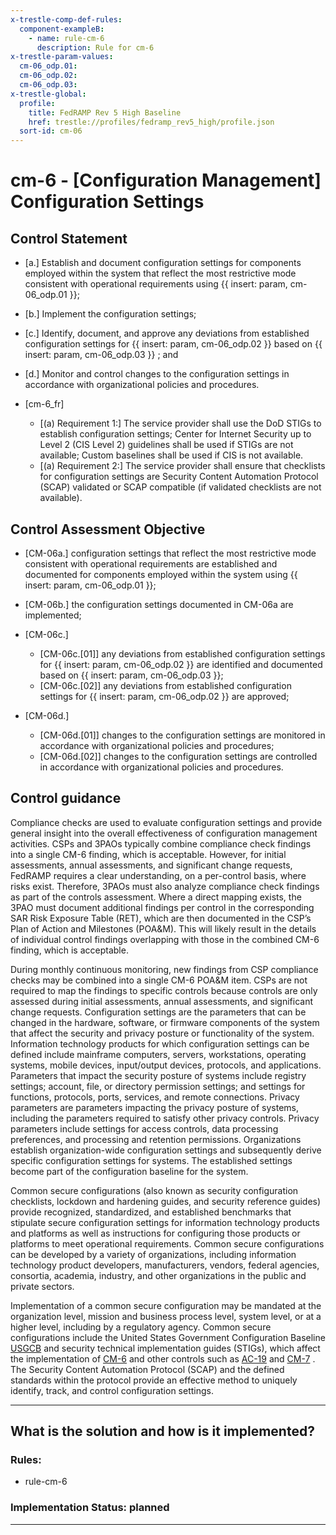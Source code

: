 ```yaml
---
x-trestle-comp-def-rules:
  component-exampleB:
    - name: rule-cm-6
      description: Rule for cm-6
x-trestle-param-values:
  cm-06_odp.01:
  cm-06_odp.02:
  cm-06_odp.03:
x-trestle-global:
  profile:
    title: FedRAMP Rev 5 High Baseline
    href: trestle://profiles/fedramp_rev5_high/profile.json
  sort-id: cm-06
---
```


# cm-6 - \[Configuration Management\] Configuration Settings

## Control Statement

- \[a.\] Establish and document configuration settings for components employed within the system that reflect the most restrictive mode consistent with operational requirements using {{ insert: param, cm-06_odp.01 }};

- \[b.\] Implement the configuration settings;

- \[c.\] Identify, document, and approve any deviations from established configuration settings for {{ insert: param, cm-06_odp.02 }} based on {{ insert: param, cm-06_odp.03 }} ; and

- \[d.\] Monitor and control changes to the configuration settings in accordance with organizational policies and procedures.

- \[cm-6_fr\]

  - \[(a) Requirement 1:\] The service provider shall use the DoD STIGs to establish configuration settings; Center for Internet Security up to Level 2 (CIS Level 2) guidelines shall be used if STIGs are not available; Custom baselines shall be used if CIS is not available.
  - \[(a) Requirement 2:\] The service provider shall ensure that checklists for configuration settings are Security Content Automation Protocol (SCAP) validated or SCAP compatible (if validated checklists are not available).

## Control Assessment Objective

- \[CM-06a.\] configuration settings that reflect the most restrictive mode consistent with operational requirements are established and documented for components employed within the system using {{ insert: param, cm-06_odp.01 }};

- \[CM-06b.\] the configuration settings documented in CM-06a are implemented;

- \[CM-06c.\]

  - \[CM-06c.[01]\] any deviations from established configuration settings for {{ insert: param, cm-06_odp.02 }} are identified and documented based on {{ insert: param, cm-06_odp.03 }};
  - \[CM-06c.[02]\] any deviations from established configuration settings for {{ insert: param, cm-06_odp.02 }} are approved;

- \[CM-06d.\]

  - \[CM-06d.[01]\] changes to the configuration settings are monitored in accordance with organizational policies and procedures;
  - \[CM-06d.[02]\] changes to the configuration settings are controlled in accordance with organizational policies and procedures.

## Control guidance

Compliance checks are used to evaluate configuration settings and provide general insight into the overall effectiveness of configuration management activities. CSPs and 3PAOs typically combine compliance check findings into a single CM-6 finding, which is acceptable. However, for initial assessments, annual assessments, and significant change requests, FedRAMP requires a clear understanding, on a per-control basis, where risks exist. Therefore, 3PAOs must also analyze compliance check findings as part of the controls assessment. Where a direct mapping exists, the 3PAO must document additional findings per control in the corresponding SAR Risk Exposure Table (RET), which are then documented in the CSP’s Plan of Action and Milestones (POA&M). This will likely result in the details of individual control findings overlapping with those in the combined CM-6 finding, which is acceptable.

During monthly continuous monitoring, new findings from CSP compliance checks may be combined into a single CM-6 POA&M item. CSPs are not required to map the findings to specific controls because controls are only assessed during initial assessments, annual assessments, and significant change requests.
Configuration settings are the parameters that can be changed in the hardware, software, or firmware components of the system that affect the security and privacy posture or functionality of the system. Information technology products for which configuration settings can be defined include mainframe computers, servers, workstations, operating systems, mobile devices, input/output devices, protocols, and applications. Parameters that impact the security posture of systems include registry settings; account, file, or directory permission settings; and settings for functions, protocols, ports, services, and remote connections. Privacy parameters are parameters impacting the privacy posture of systems, including the parameters required to satisfy other privacy controls. Privacy parameters include settings for access controls, data processing preferences, and processing and retention permissions. Organizations establish organization-wide configuration settings and subsequently derive specific configuration settings for systems. The established settings become part of the configuration baseline for the system.

Common secure configurations (also known as security configuration checklists, lockdown and hardening guides, and security reference guides) provide recognized, standardized, and established benchmarks that stipulate secure configuration settings for information technology products and platforms as well as instructions for configuring those products or platforms to meet operational requirements. Common secure configurations can be developed by a variety of organizations, including information technology product developers, manufacturers, vendors, federal agencies, consortia, academia, industry, and other organizations in the public and private sectors.

Implementation of a common secure configuration may be mandated at the organization level, mission and business process level, system level, or at a higher level, including by a regulatory agency. Common secure configurations include the United States Government Configuration Baseline [USGCB](#98498928-3ca3-44b3-8b1e-f48685373087) and security technical implementation guides (STIGs), which affect the implementation of [CM-6](#cm-6) and other controls such as [AC-19](#ac-19) and [CM-7](#cm-7) . The Security Content Automation Protocol (SCAP) and the defined standards within the protocol provide an effective method to uniquely identify, track, and control configuration settings.

______________________________________________________________________

## What is the solution and how is it implemented?

<!-- For implementation status enter one of: implemented, partial, planned, alternative, not-applicable -->

<!-- Note that the list of rules under ### Rules: is read-only and changes will not be captured after assembly to JSON -->

<!-- Add control implementation description here for control: cm-6 -->

### Rules:

  - rule-cm-6

### Implementation Status: planned

______________________________________________________________________
